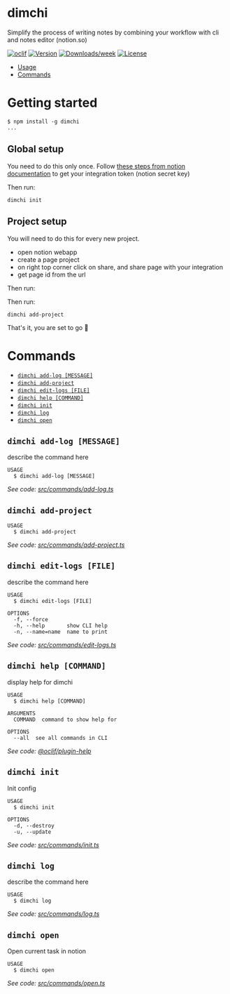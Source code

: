 # dimchi

Simplify the process of writing notes by combining your workflow with cli and notes editor (notion.so)

[![oclif](https://img.shields.io/badge/cli-oclif-brightgreen.svg)](https://oclif.io)
[![Version](https://img.shields.io/npm/v/dimchi.svg)](https://npmjs.org/package/dimchi)
[![Downloads/week](https://img.shields.io/npm/dw/dimchi.svg)](https://npmjs.org/package/dimchi)
[![License](https://img.shields.io/npm/l/dimchi.svg)](https://github.com/tbntdima/dimchi/blob/master/package.json)

<!-- toc -->

- [Usage](#usage)
- [Commands](#commands)
<!-- tocstop -->

# Getting started

```sh-session
$ npm install -g dimchi
...
```

## Global setup

You need to do this only once.
Follow [these steps from notion documentation](https://developers.notion.com/docs#step-1-create-an-integration) to get your integration token (notion secret key)

Then run:

```sh-session
dimchi init
```

## Project setup

You will need to do this for every new project.

- open notion webapp
- create a page project
- on right top corner click on share, and share page with your integration
- get page id from the url

Then run:

Then run:

```sh-session
dimchi add-project
```

That's it, you are set to go 🚀

# Commands

<!-- commands -->

- [`dimchi add-log [MESSAGE]`](#dimchi-add-log-message)
- [`dimchi add-project`](#dimchi-add-project)
- [`dimchi edit-logs [FILE]`](#dimchi-edit-logs-file)
- [`dimchi help [COMMAND]`](#dimchi-help-command)
- [`dimchi init`](#dimchi-init)
- [`dimchi log`](#dimchi-log)
- [`dimchi open`](#dimchi-open)

## `dimchi add-log [MESSAGE]`

describe the command here

```
USAGE
  $ dimchi add-log [MESSAGE]
```

_See code: [src/commands/add-log.ts](https://github.com/tbntdima/dimchi/blob/v0.0.4/src/commands/add-log.ts)_

## `dimchi add-project`

```
USAGE
  $ dimchi add-project
```

_See code: [src/commands/add-project.ts](https://github.com/tbntdima/dimchi/blob/v0.0.4/src/commands/add-project.ts)_

## `dimchi edit-logs [FILE]`

describe the command here

```
USAGE
  $ dimchi edit-logs [FILE]

OPTIONS
  -f, --force
  -h, --help       show CLI help
  -n, --name=name  name to print
```

_See code: [src/commands/edit-logs.ts](https://github.com/tbntdima/dimchi/blob/v0.0.4/src/commands/edit-logs.ts)_

## `dimchi help [COMMAND]`

display help for dimchi

```
USAGE
  $ dimchi help [COMMAND]

ARGUMENTS
  COMMAND  command to show help for

OPTIONS
  --all  see all commands in CLI
```

_See code: [@oclif/plugin-help](https://github.com/oclif/plugin-help/blob/v3.2.2/src/commands/help.ts)_

## `dimchi init`

Init config

```
USAGE
  $ dimchi init

OPTIONS
  -d, --destroy
  -u, --update
```

_See code: [src/commands/init.ts](https://github.com/tbntdima/dimchi/blob/v0.0.4/src/commands/init.ts)_

## `dimchi log`

describe the command here

```
USAGE
  $ dimchi log
```

_See code: [src/commands/log.ts](https://github.com/tbntdima/dimchi/blob/v0.0.4/src/commands/log.ts)_

## `dimchi open`

Open current task in notion

```
USAGE
  $ dimchi open
```

_See code: [src/commands/open.ts](https://github.com/tbntdima/dimchi/blob/v0.0.4/src/commands/open.ts)_

<!-- commandsstop -->
